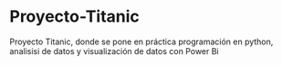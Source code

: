# Proyecto-Titanic
Proyecto Titanic, donde se pone en práctica programación en python, analisisi de datos y visualización de datos con Power Bi 
